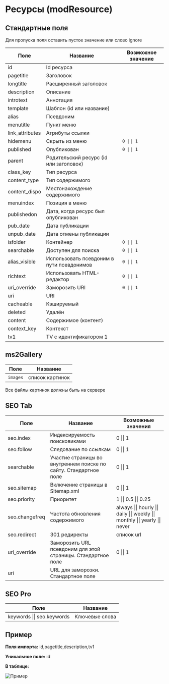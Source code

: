 # Ресурсы (modResource)

## Стандартные поля

Для пропуска поля оставить пустое значение или слово ignore

| Поле            | Название                                  | Возможное значение |
|-----------------|-------------------------------------------|--------------------|
| id              | Id ресурса                                |                    |
| pagetitle       | Заголовок                                 |                    |
| longtitle       | Расширенный заголовок                     |                    |
| description     | Описание                                  |                    |
| introtext       | Аннотация                                 |                    |
| template        | Шаблон (id или название)                  |                    |
| alias           | Псевдоним                                 |                    |
| menutitle       | Пункт меню                                |                    |
| link_attributes | Атрибуты ссылки                           |                    |
| hidemenu        | Скрыть из меню                            | `0 \|\| 1`         |
| published       | Опубликован                               | `0 \|\| 1`         |
| parent          | Родительский ресурс (id или заголовок)     |                    |
| class_key       | Тип ресурса                               |                    |
| content_type    | Тип содержимого                           |                    |
| content_dispo   | Местонахождение содержимого               |                    |
| menuindex       | Позиция в меню                            |                    |
| publishedon     | Дата, когда ресурс был опубликован        |                    |
| pub_date        | Дата публикации                           |                    |
| unpub_date      | Дата отмены публикации                    |                    |
| isfolder        | Контейнер                                 | `0 \|\| 1`         |
| searchable      | Доступен для поиска                       | `0 \|\| 1`         |
| alias_visible   | Использовать псевдоним в пути псевдонимов | `0 \|\| 1`         |
| richtext        | Использовать HTML-редактор                | `0 \|\| 1`         |
| uri_override    | Заморозить URI                            | `0 \|\| 1`         |
| uri             | URI                                       |                    |
| cacheable       | Кэшируемый                                |                    |
| deleted         | Удалён                                    |                    |
| content         | Содержимое (контент)                      |                    |
| context_key     | Контекст                                  |                    |
| tv1             | TV c идентификатором 1                   |                    |

## ms2Gallery

| Поле     | Название        |
| -------- | --------------- |
| `images` | список картинок |

Все файлы картинок должны быть на сервере

## SEO Tab

| Поле           | Название                                                         | Возможные значения                                                            |
| -------------- | ---------------------------------------------------------------- | ----------------------------------------------------------------------------- |
| seo.index      | Индексируемость поисковиками                                     | 0 \|\| 1                                                                      |
| seo.follow     | Следование по ссылкам                                            | 0 \|\| 1                                                                      |
| searchable     | Участие страницы во внутреннем поиске по сайту. Стандартное поле | 0 \|\| 1                                                                      |
| seo.sitemap    | Включение страницы в Sitemap.xml                                 | 0 \|\| 1                                                                      |
| seo.priority   | Приоритет                                                        | 1 \|\| 0.5 \|\| 0.25                                                          |
| seo.changefreq | Частота обновления содержимого                                   | always \|\| hourly \|\| daily \|\| weekly \|\| monthly \|\| yearly \|\| never |
| seo.redirect   | 301 редиректы                                                    | список url                                                                    |
| uri_override   | Заморозить URL псевдоним для этой страницы. Стандартное поле     | 0 \|\| 1                                                                      |
| uri            | URL для заморозки. Стандартное поле                              |                                                                               |

## SEO Pro

| Поле                       | Название       |
| -------------------------- | -------------- |
| keywords \|\| seo.keywords | Ключевые слова |

## Пример

**Поля импорта:** id,pagetitle,description,tv1

**Уникальное поле:** id

**В таблице:**

![Пример](https://file.modx.pro/files/b/c/9/bc9a67ebe6f717d0b0a6b8f90032ca19.jpg)
